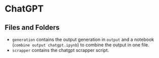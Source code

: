 # ChatGPT
## Files and Folders
- `generation` contains the output generation in `output` and a notebook (`combine output chatgpt.ipynb`) to combine the output in one file. 
- `scrapper` contains the chatgpt scrapper script.